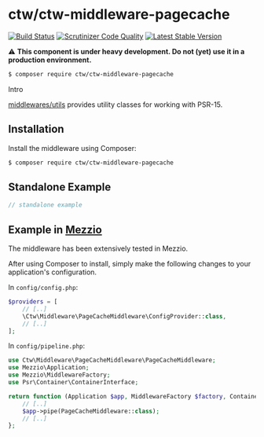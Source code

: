 # ctw/ctw-middleware-pagecache

[![Build Status](https://scrutinizer-ci.com/g/jonathanmaron/ctw-middleware-pagecache/badges/build.png?b=master)](https://scrutinizer-ci.com/g/jonathanmaron/ctw-middleware-pagecache/build-status/master)
[![Scrutinizer Code Quality](https://scrutinizer-ci.com/g/jonathanmaron/ctw-middleware-pagecache/badges/quality-score.png?b=master)](https://scrutinizer-ci.com/g/jonathanmaron/ctw-middleware-pagecache/?branch=master)
[![Latest Stable Version](https://poser.pugx.org/ctw/ctw-middleware-pagecache/v/stable)](https://packagist.org/packages/ctw/ctw-middleware-pagecache)

:warning: **This component is under heavy development. Do not (yet) use it in a production environment.**

```bash
$ composer require ctw/ctw-middleware-pagecache
```
Intro

[middlewares/utils](https://packagist.org/packages/middlewares/utils) provides utility classes for working with PSR-15.

## Installation

Install the middleware using Composer:

```bash
$ composer require ctw/ctw-middleware-pagecache
```

## Standalone Example

```php
// standalone example
```

## Example in [Mezzio](https://docs.mezzio.dev/)

The middleware has been extensively tested in Mezzio.

After using Composer to install, simply make the following changes to your application's configuration.

In `config/config.php`:

```php
$providers = [
    // [..]
    \Ctw\Middleware\PageCacheMiddleware\ConfigProvider::class,
    // [..]    
];
```

In `config/pipeline.php`:

```php
use Ctw\Middleware\PageCacheMiddleware\PageCacheMiddleware;
use Mezzio\Application;
use Mezzio\MiddlewareFactory;
use Psr\Container\ContainerInterface;

return function (Application $app, MiddlewareFactory $factory, ContainerInterface $container): void {
    // [..]
    $app->pipe(PageCacheMiddleware::class);
    // [..]
};
```

